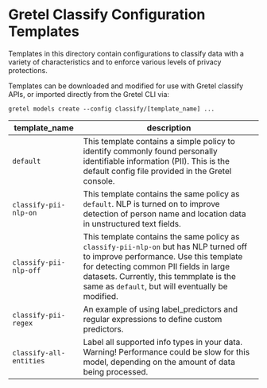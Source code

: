 # Gretel Classify Configuration Templates

Templates in this directory contain configurations to classify data with a variety of characteristics and to enforce various levels of privacy protections.

Templates can be downloaded and modified for use with Gretel classify APIs, or imported directly from the Gretel CLI via:

`gretel models create --config classify/[template_name] ...`


 | template_name      | description |
 | ----------- |  ----------- |
 |`default`| This template contains a simple policy to identify commonly found personally identifiable information (PII). This is the default config file provided in the Gretel console.|
 |`classify-pii-nlp-on`| This template contains the same policy as `default`. NLP is turned on to improve detection of person name and location data in unstructured text fields.|
 |`classify-pii-nlp-off`| This template contains the same policy as `classify-pii-nlp-on` but has NLP turned off to improve performance. Use this template for detecting common PII fields in large datasets. Currently, this temmplate is the same as `default`, but will eventually be modified.|
 |`classify-pii-regex`| An example of using label_predictors and regular expressions to define custom predictors.|
 |`classify-all-entities`| Label all supported info types in your data. Warning! Performance could be slow for this model, depending on the amount of data being processed.|

